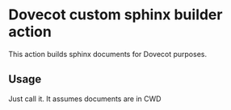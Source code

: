 Dovecot custom sphinx builder action
====================================

This action builds sphinx documents for Dovecot purposes.

Usage
-----

Just call it. It assumes documents are in CWD
